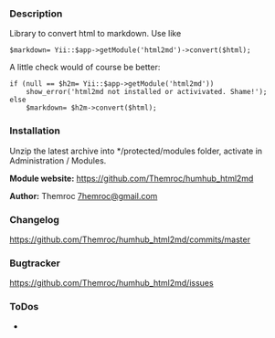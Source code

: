 ### Description
Library to convert html to markdown. Use like

	$markdown= Yii::$app->getModule('html2md')->convert($html);

A little check would of course be better:

	if (null == $h2m= Yii::$app->getModule('html2md'))
		show_error('html2md not installed or activivated. Shame!');
	else
		$markdown= $h2m->convert($html);

### Installation
Unzip the latest archive into */protected/modules folder, activate in Administration / Modules.

__Module website:__ <https://github.com/Themroc/humhub_html2md>

__Author:__ Themroc <7hemroc@gmail.com>

### Changelog

<https://github.com/Themroc/humhub_html2md/commits/master>

### Bugtracker

<https://github.com/Themroc/humhub_html2md/issues>

### ToDos

- 
